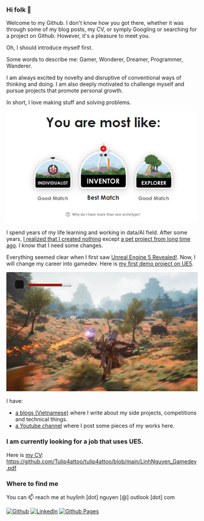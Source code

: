 ### Hi folk 👋

Welcome to my Github. I don't know how you got there, whether it was through some of my blog posts, my CV, or symply Googling or searching for a project on Github. However, it's a pleasure to meet you.

Oh, I should introduce myself first.

Some words to describe me: Gamer, Wonderer, Dreamer, Programmer, Wanderer.

I am always excited by novelty and disruptive of conventional ways of thinking and doing. I am also deeply motivated to challenge myself and pursue projects that promote personal growth. 

In short, I love making stuff and solving problems.

![My Trait](/my-trait.png)

I spend years of my life learning and working in data/AI field. After some years, [I realized that I created nothing](https://youtu.be/M5v1nXiUaOI) except [a pet project from long time ago](https://github.com/Tulip4attoo/chrome_trex). I know that I need some changes.

Everything seemed clear when I first saw [Unreal Engine 5 Revealed!](https://www.youtube.com/watch?v=qC5KtatMcUw). Now, I will change my career into gamedev. Here is [my first demo project on UE5](https://github.com/Tulip4attoo/Soul-like-Game-UE5).

![Screenshot](/Gameplay_Screenshot.png)

I have:
+ [a blogs (Vietnamese)](https://tulip4attoo.github.io/) where I write about my side projects, competitions and technical things.
+ [a Youtube channel](https://www.youtube.com/user/thuylinh8910/videos) where I post some pieces of my works here.

### I am currently looking for a job that uses UE5.

Here is [my CV](/LinhNguyen_Gamedev.pdf): https://github.com/Tulip4attoo/tulip4attoo/blob/main/LinhNguyen_Gamedev.pdf

### Where to find me
You can 📫 reach me at huylinh [dot] nguyen [@] outlook [dot] com 

<p>
<a href="https://github.com/tulip4attoo" target="_blank"><img alt="Github" src="https://img.shields.io/badge/GitHub-%2312100E.svg?&style=for-the-badge&logo=Github&logoColor=white" /></a> 
<a href="https://www.linkedin.com/in/linh-nguyen-5814881b4/" target="_blank"><img alt="LinkedIn" src="https://img.shields.io/badge/linkedin-%230077B5.svg?&style=for-the-badge&logo=linkedin&logoColor=white" /></a> 
<a href="https://tulip4attoo.github.io/" target="_blank"><img alt="Github Pages" src="https://img.shields.io/static/v1?style=for-the-badge&message=GitHub+Pages&color=222222&logo=GitHub+Pages&logoColor=FFFFFF&label=" /></a>
</p>

